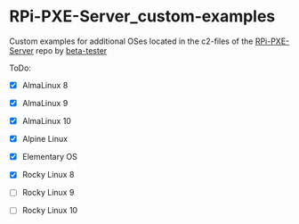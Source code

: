 # RPi-PXE-Server_custom-examples
Custom examples for additional OSes located in the c2-files of the [RPi-PXE-Server](https://github.com/beta-tester/RPi-PXE-Server) repo by [beta-tester](https://github.com/beta-tester)

ToDo:

- [x] AlmaLinux 8
- [x] AlmaLinux 9
- [x] AlmaLinux 10

- [x] Alpine Linux

- [x] Elementary OS

- [x] Rocky Linux 8
- [ ] Rocky Linux 9
- [ ] Rocky Linux 10